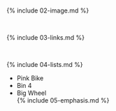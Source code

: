 



<br>

{% include 02-image.md %}

<br>

{% include 03-links.md %}

<br>

{% include 04-lists.md %}
- Pink Bike <br>
- Bin 4 <br>
- Big Wheel <br>
{% include 05-emphasis.md %}
